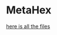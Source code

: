 # MetaHex
[here is all the files](https://mega.nz/file/sDFxBBJC#dhCrq0IqhnLGDqhXj_oTH5hxv-mr_xKHUwicla5TWi4)
